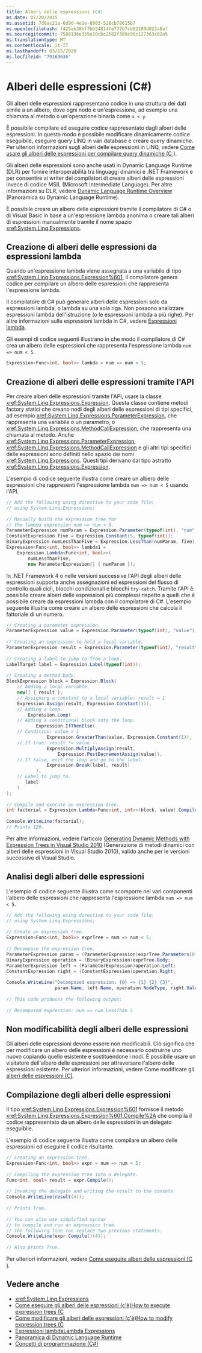 ```yaml
---
title: Alberi delle espressioni (C#)
ms.date: 07/20/2015
ms.assetid: 7d0ac21a-6d90-4e2e-8903-528cb78615b7
ms.openlocfilehash: f425ab38bf7bb54814fe777b7cb02180d022a8af
ms.sourcegitcommit: 7588136e355e10cbc2582f389c90c127363c02a5
ms.translationtype: MT
ms.contentlocale: it-IT
ms.lasthandoff: 03/15/2020
ms.locfileid: "79169636"
---
```

# <a name="expression-trees-c"></a>Alberi delle espressioni (C#)
Gli alberi delle espressioni rappresentano codice in una struttura dei dati simile a un albero, dove ogni nodo è un'espressione, ad esempio una chiamata al metodo o un'operazione binaria come `x < y`.  
  
 È possibile compilare ed eseguire codice rappresentato dagli alberi delle espressioni. In questo modo è possibile modificare dinamicamente codice eseguibile, eseguire query LINQ in vari database e creare query dinamiche. Per ulteriori informazioni sugli alberi delle espressioni in LINQ, vedere [Come usare gli alberi delle espressioni per compilare query dinamiche (C )](./how-to-use-expression-trees-to-build-dynamic-queries.md).
  
 Gli alberi delle espressioni sono anche usati in Dynamic Language Runtime (DLR) per fornire interoperabilità tra linguaggi dinamici e .NET Framework e per consentire ai writer dei compilatori di creare alberi delle espressioni invece di codice MSIL (Microsoft Intermediate Language). Per altre informazioni su DLR, vedere [Dynamic Language Runtime Overview](../../../../framework/reflection-and-codedom/dynamic-language-runtime-overview.md) (Panoramica su Dynamic Language Runtime).  
  
 È possibile creare un albero delle espressioni tramite il compilatore di C# o di Visual Basic in base a un'espressione lambda anonima o creare tali alberi di espressioni manualmente tramite il nome spazio <xref:System.Linq.Expressions>.  
  
## <a name="creating-expression-trees-from-lambda-expressions"></a>Creazione di alberi delle espressioni da espressioni lambda  
 Quando un'espressione lambda viene assegnata a una variabile di tipo <xref:System.Linq.Expressions.Expression%601>, il compilatore genera codice per compilare un albero delle espressioni che rappresenta l'espressione lambda.  
  
 Il compilatore di C# può generare alberi delle espressioni solo da espressioni lambda, o lambda su una sola riga. Non possono analizzare espressioni lambda dell'istruzione (o le espressioni lambda a più righe). Per altre informazioni sulle espressioni lambda in C#, vedere [Espressioni lambda](../../statements-expressions-operators/lambda-expressions.md).  
  
 Gli esempi di codice seguenti illustrano in che modo il compilatore di C# crea un albero delle espressioni che rappresenta l'espressione lambda `num => num < 5`.  
  
```csharp  
Expression<Func<int, bool>> lambda = num => num < 5;  
```  
  
## <a name="creating-expression-trees-by-using-the-api"></a>Creazione di alberi delle espressioni tramite l'API  
 Per creare alberi delle espressioni tramite l'API, usare la classe <xref:System.Linq.Expressions.Expression>. Questa classe contiene metodi factory statici che creano nodi degli alberi delle espressioni di tipi specifici, ad esempio <xref:System.Linq.Expressions.ParameterExpression>, che rappresenta una variabile o un parametro, o <xref:System.Linq.Expressions.MethodCallExpression>, che rappresenta una chiamata al metodo. Anche <xref:System.Linq.Expressions.ParameterExpression>, <xref:System.Linq.Expressions.MethodCallExpression> e gli altri tipi specifici delle espressioni sono definiti nello spazio dei nomi <xref:System.Linq.Expressions>. Questi tipi derivano dal tipo astratto <xref:System.Linq.Expressions.Expression>.  
  
 L'esempio di codice seguente illustra come creare un albero delle espressioni che rappresenti l'espressione lambda `num => num < 5` usando l'API.  
  
```csharp  
// Add the following using directive to your code file:  
// using System.Linq.Expressions;  
  
// Manually build the expression tree for
// the lambda expression num => num < 5.  
ParameterExpression numParam = Expression.Parameter(typeof(int), "num");  
ConstantExpression five = Expression.Constant(5, typeof(int));  
BinaryExpression numLessThanFive = Expression.LessThan(numParam, five);  
Expression<Func<int, bool>> lambda1 =  
    Expression.Lambda<Func<int, bool>>(  
        numLessThanFive,  
        new ParameterExpression[] { numParam });  
```  
  
 In .NET Framework 4 o nelle versioni successive l'API degli alberi delle espressioni supporta anche assegnazioni ed espressioni del flusso di controllo quali cicli, blocchi condizionali e blocchi `try-catch`. Tramite l'API è possibile creare alberi delle espressioni più complessi rispetto a quelli che è possibile creare da espressioni lambda con il compilatore di C#. L'esempio seguente illustra come creare un albero delle espressioni che calcola il fattoriale di un numero.  
  
```csharp  
// Creating a parameter expression.  
ParameterExpression value = Expression.Parameter(typeof(int), "value");  
  
// Creating an expression to hold a local variable.
ParameterExpression result = Expression.Parameter(typeof(int), "result");  
  
// Creating a label to jump to from a loop.  
LabelTarget label = Expression.Label(typeof(int));  
  
// Creating a method body.  
BlockExpression block = Expression.Block(  
    // Adding a local variable.  
    new[] { result },  
    // Assigning a constant to a local variable: result = 1  
    Expression.Assign(result, Expression.Constant(1)),  
    // Adding a loop.  
        Expression.Loop(  
    // Adding a conditional block into the loop.  
           Expression.IfThenElse(  
    // Condition: value > 1  
               Expression.GreaterThan(value, Expression.Constant(1)),  
    // If true: result *= value --  
               Expression.MultiplyAssign(result,  
                   Expression.PostDecrementAssign(value)),  
    // If false, exit the loop and go to the label.  
               Expression.Break(label, result)  
           ),  
    // Label to jump to.  
       label  
    )  
);  
  
// Compile and execute an expression tree.  
int factorial = Expression.Lambda<Func<int, int>>(block, value).Compile()(5);  
  
Console.WriteLine(factorial);  
// Prints 120.  
```

Per altre informazioni, vedere l'articolo [Generating Dynamic Methods with Expression Trees in Visual Studio 2010](https://devblogs.microsoft.com/csharpfaq/generating-dynamic-methods-with-expression-trees-in-visual-studio-2010/) (Generazione di metodi dinamici con alberi delle espressioni in Visual Studio 2010), valido anche per le versioni successive di Visual Studio.
  
## <a name="parsing-expression-trees"></a>Analisi degli alberi delle espressioni  
 L'esempio di codice seguente illustra come scomporre nei vari componenti l'albero delle espressioni che rappresenta l'espressione lambda `num => num < 5`.  
  
```csharp  
// Add the following using directive to your code file:  
// using System.Linq.Expressions;  
  
// Create an expression tree.  
Expression<Func<int, bool>> exprTree = num => num < 5;  
  
// Decompose the expression tree.  
ParameterExpression param = (ParameterExpression)exprTree.Parameters[0];  
BinaryExpression operation = (BinaryExpression)exprTree.Body;  
ParameterExpression left = (ParameterExpression)operation.Left;  
ConstantExpression right = (ConstantExpression)operation.Right;  
  
Console.WriteLine("Decomposed expression: {0} => {1} {2} {3}",  
                  param.Name, left.Name, operation.NodeType, right.Value);  
  
// This code produces the following output:  
  
// Decomposed expression: num => num LessThan 5  
```  
  
## <a name="immutability-of-expression-trees"></a>Non modificabilità degli alberi delle espressioni  
 Gli alberi delle espressioni devono essere non modificabili. Ciò significa che per modificare un albero delle espressioni è necessario costruirne uno nuovo copiando quello esistente e sostituendone i nodi. È possibile usare un visitatore dell'albero delle espressioni per attraversare l'albero delle espressioni esistente. Per ulteriori informazioni, vedere Come modificare gli [alberi delle espressioni (C)](./how-to-modify-expression-trees.md).
  
## <a name="compiling-expression-trees"></a>Compilazione degli alberi delle espressioni  
 Il tipo <xref:System.Linq.Expressions.Expression%601> fornisce il metodo <xref:System.Linq.Expressions.Expression%601.Compile%2A> che compila il codice rappresentato da un albero delle espressioni in un delegato eseguibile.  
  
 L'esempio di codice seguente illustra come compilare un albero delle espressioni ed eseguire il codice risultante.  
  
```csharp  
// Creating an expression tree.  
Expression<Func<int, bool>> expr = num => num < 5;  
  
// Compiling the expression tree into a delegate.  
Func<int, bool> result = expr.Compile();  
  
// Invoking the delegate and writing the result to the console.  
Console.WriteLine(result(4));  
  
// Prints True.  
  
// You can also use simplified syntax  
// to compile and run an expression tree.  
// The following line can replace two previous statements.  
Console.WriteLine(expr.Compile()(4));  
  
// Also prints True.  
```  
  
 Per ulteriori informazioni, vedere [Come eseguire alberi delle espressioni (C )](./how-to-execute-expression-trees.md).
  
## <a name="see-also"></a>Vedere anche

- <xref:System.Linq.Expressions>
- [Come eseguire gli alberi delle espressioni (c'è)How to execute expression trees (C](./how-to-execute-expression-trees.md)
- [Come modificare gli alberi delle espressioni (c'è)How to modify expression trees (C](./how-to-modify-expression-trees.md)
- [Espressioni lambdaLambda Expressions](../../statements-expressions-operators/lambda-expressions.md)
- [Panoramica di Dynamic Language Runtime](../../../../framework/reflection-and-codedom/dynamic-language-runtime-overview.md)
- [Concetti di programmazione (C#)](../index.md)
